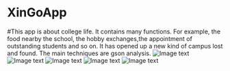 # XinGoApp
#This app is about college life. It contains many functions. For example, the food nearby the school, the hobby exchanges,the appointment
of outstanding students and so on. It has opened up a new kind of campus lost and found. The main techniques are gson analysis.
![Image text](https://github.com/HL-Guitar/XinGoApp/tree/master/Assert/1.png)
![Image text](https://github.com/HL-Guitar/XinGoApp/tree/master/Assert/2.png)
![Image text](https://github.com/HL-Guitar/XinGoApp/tree/master/Assert/3.png)
![Image text](https://github.com/HL-Guitar/XinGoApp/tree/master/Assert/4.png)
![Image text](https://github.com/HL-Guitar/XinGoApp/tree/master/Assert/5.png)
